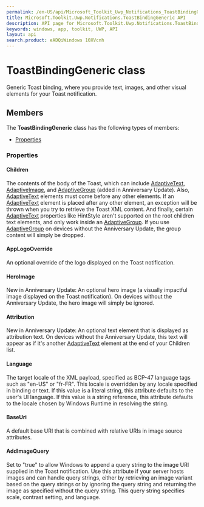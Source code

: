 ```yaml
---
permalink: /en-US/api/Microsoft_Toolkit_Uwp_Notifications_ToastBindingGeneric.htm
title: Microsoft.Toolkit.Uwp.Notifications.ToastBindingGeneric API 
description: API page for Microsoft.Toolkit.Uwp.Notifications.ToastBindingGeneric
keywords: windows, app, toolkit, UWP, API
layout: api
search.product: eADQiWindows 10XVcnh
---
```



# ToastBindingGeneric class

Generic Toast binding, where you provide text, images, and other visual elements for your Toast notification.

## Members

The **ToastBindingGeneric** class has the following types of members:

* [Properties](#Properties)

### Properties

#### Children

The contents of the body of the Toast, which can include [AdaptiveText](Microsoft_Toolkit_Uwp_Notifications_AdaptiveText.htm), [AdaptiveImage](Microsoft_Toolkit_Uwp_Notifications_AdaptiveImage.htm), and [AdaptiveGroup](Microsoft_Toolkit_Uwp_Notifications_AdaptiveGroup.htm) (added in Anniversary Update). Also, [AdaptiveText](Microsoft_Toolkit_Uwp_Notifications_AdaptiveText.htm) elements must come before any other elements. If an [AdaptiveText](Microsoft_Toolkit_Uwp_Notifications_AdaptiveText.htm) element is placed after any other element, an exception will be thrown when you try to retrieve the Toast XML content. And finally, certain [AdaptiveText](Microsoft_Toolkit_Uwp_Notifications_AdaptiveText.htm) properties like HintStyle aren't supported on the root children text elements, and only work inside an [AdaptiveGroup](Microsoft_Toolkit_Uwp_Notifications_AdaptiveGroup.htm). If you use [AdaptiveGroup](Microsoft_Toolkit_Uwp_Notifications_AdaptiveGroup.htm) on devices without the Anniversary Update, the group content will simply be dropped.





#### AppLogoOverride

An optional override of the logo displayed on the Toast notification.





#### HeroImage

New in Anniversary Update: An optional hero image (a visually impactful image displayed on the Toast notification). On devices without the Anniversary Update, the hero image will simply be ignored.





#### Attribution

New in Anniversary Update: An optional text element that is displayed as attribution text. On devices without the Anniversary Update, this text will appear as if it's another [AdaptiveText](Microsoft_Toolkit_Uwp_Notifications_AdaptiveText.htm) element at the end of your Children list.





#### Language

The target locale of the XML payload, specified as BCP-47 language tags such as "en-US" or "fr-FR". This locale is overridden by any locale specified in binding or text. If this value is a literal string, this attribute defaults to the user's UI language. If this value is a string reference, this attribute defaults to the locale chosen by Windows Runtime in resolving the string.





#### BaseUri

A default base URI that is combined with relative URIs in image source attributes.





#### AddImageQuery

Set to "true" to allow Windows to append a query string to the image URI supplied in the Toast notification. Use this attribute if your server hosts images and can handle query strings, either by retrieving an image variant based on the query strings or by ignoring the query string and returning the image as specified without the query string. This query string specifies scale, contrast setting, and language.




